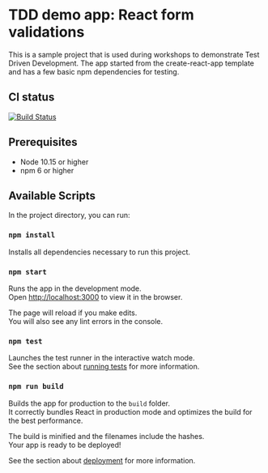 # TDD demo app: React form validations

This is a sample project that is used during workshops to demonstrate Test Driven Development. The app started from the create-react-app template and has a few basic npm dependencies for testing.

## CI status
[![Build Status](https://travis-ci.org/qbraet/validation-tdd-demo.svg?branch=develop)](https://travis-ci.org/qbraet/validation-tdd-demo)

## Prerequisites
- Node 10.15 or higher
- npm 6 or higher

## Available Scripts

In the project directory, you can run:

### `npm install`

Installs all dependencies necessary to run this project.

### `npm start`

Runs the app in the development mode.<br>
Open [http://localhost:3000](http://localhost:3000) to view it in the browser.

The page will reload if you make edits.<br>
You will also see any lint errors in the console.

### `npm test`

Launches the test runner in the interactive watch mode.<br>
See the section about [running tests](https://facebook.github.io/create-react-app/docs/running-tests) for more information.

### `npm run build`

Builds the app for production to the `build` folder.<br>
It correctly bundles React in production mode and optimizes the build for the best performance.

The build is minified and the filenames include the hashes.<br>
Your app is ready to be deployed!

See the section about [deployment](https://facebook.github.io/create-react-app/docs/deployment) for more information.